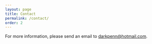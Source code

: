 ```yaml
---
layout: page
title: Contact
permalink: /contact/
order: 2
---
```


For more information, please send an email to darkpenn@hotmail.com. 
